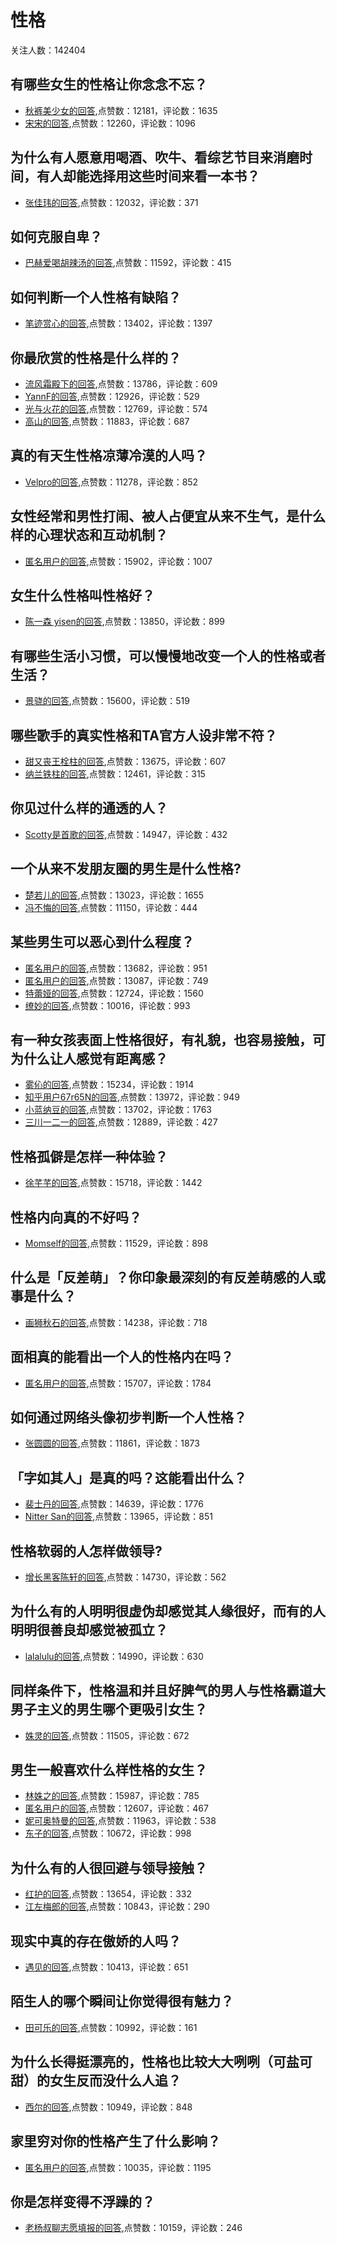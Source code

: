 #  性格 
关注人数：142404
## 有哪些女生的性格让你念念不忘？
- [秋裤美少女的回答](https://www.zhihu.com/question/317800114/answer/886783095),点赞数：12181，评论数：1635
- [宋宋的回答](https://www.zhihu.com/question/317800114/answer/1631109785),点赞数：12260，评论数：1096
## 为什么有人愿意用喝酒、吹牛、看综艺节目来消磨时间，有人却能选择用这些时间来看一本书？
- [张佳玮的回答](https://www.zhihu.com/question/28523831/answer/42120016),点赞数：12032，评论数：371
## 如何克服自卑？
- [巴赫爱喝胡辣汤的回答](https://www.zhihu.com/question/20694013/answer/210996023),点赞数：11592，评论数：415
## 如何判断一个人性格有缺陷？
- [笔迹赏心的回答](https://www.zhihu.com/question/28773297/answer/1866353696),点赞数：13402，评论数：1397
## 你最欣赏的性格是什么样的？
- [流风霜殿下的回答](https://www.zhihu.com/question/268163243/answer/522236240),点赞数：13786，评论数：609
- [YannF的回答](https://www.zhihu.com/question/268163243/answer/973257394),点赞数：12926，评论数：529
- [光与火花的回答](https://www.zhihu.com/question/268163243/answer/522246488),点赞数：12769，评论数：574
- [高山的回答](https://www.zhihu.com/question/268163243/answer/1331134968),点赞数：11883，评论数：687
## 真的有天生性格凉薄冷漠的人吗？
- [Velpro的回答](https://www.zhihu.com/question/57917472/answer/682789752),点赞数：11278，评论数：852
## 女性经常和男性打闹、被人占便宜从来不生气，是什么样的心理状态和互动机制？
- [匿名用户的回答](https://www.zhihu.com/question/26969807/answer/40229497),点赞数：15902，评论数：1007
## 女生什么性格叫性格好？
- [陈一森 yisen的回答](https://www.zhihu.com/question/427337249/answer/1892330095),点赞数：13850，评论数：899
## 有哪些生活小习惯，可以慢慢地改变一个人的性格或者生活？
- [景骁的回答](https://www.zhihu.com/question/270440199/answer/354663887),点赞数：15600，评论数：519
## 哪些歌手的真实性格和TA官方人设非常不符？
- [甜又丧王栓柱的回答](https://www.zhihu.com/question/49129840/answer/114572824),点赞数：13675，评论数：607
- [纳兰铁柱的回答](https://www.zhihu.com/question/49129840/answer/114814152),点赞数：12461，评论数：315
## 你见过什么样的通透的人？
- [Scotty是首歌的回答](https://www.zhihu.com/question/321888782/answer/1617704605),点赞数：14947，评论数：432
## 一个从来不发朋友圈的男生是什么性格?
- [楚若儿的回答](https://www.zhihu.com/question/310979375/answer/1239990376),点赞数：13023，评论数：1655
- [冯不悔的回答](https://www.zhihu.com/question/310979375/answer/1234611636),点赞数：11150，评论数：444
## 某些男生可以恶心到什么程度？
- [匿名用户的回答](https://www.zhihu.com/question/267601947/answer/823285452),点赞数：13682，评论数：951
- [匿名用户的回答](https://www.zhihu.com/question/267601947/answer/1355071525),点赞数：13087，评论数：749
- [特蕾娅的回答](https://www.zhihu.com/question/267601947/answer/636952906),点赞数：12724，评论数：1560
- [缭妙的回答](https://www.zhihu.com/question/267601947/answer/868492548),点赞数：10016，评论数：993
## 有一种女孩表面上性格很好，有礼貌，也容易接触，可为什么让人感觉有距离感？
- [雾伈的回答](https://www.zhihu.com/question/269874492/answer/354506861),点赞数：15234，评论数：1914
- [知乎用户67r65N的回答](https://www.zhihu.com/question/269874492/answer/353626617),点赞数：13972，评论数：949
- [小蓝纳豆的回答](https://www.zhihu.com/question/269874492/answer/354092632),点赞数：13702，评论数：1763
- [三川一二一的回答](https://www.zhihu.com/question/269874492/answer/352192950),点赞数：12889，评论数：427
## 性格孤僻是怎样一种体验？
- [徐芊芊的回答](https://www.zhihu.com/question/53026052/answer/637394037),点赞数：15718，评论数：1442
## 性格内向真的不好吗？
- [Momself的回答](https://www.zhihu.com/question/20551945/answer/253765693),点赞数：11529，评论数：898
## 什么是「反差萌」？你印象最深刻的有反差萌感的人或事是什么？
- [画狮秋石的回答](https://www.zhihu.com/question/34395388/answer/78199263),点赞数：14238，评论数：718
## 面相真的能看出一个人的性格内在吗？
- [匿名用户的回答](https://www.zhihu.com/question/65485015/answer/849789823),点赞数：15707，评论数：1784
## 如何通过网络头像初步判断一个人性格？
- [张圆圆的回答](https://www.zhihu.com/question/21384754/answer/130964120),点赞数：11861，评论数：1873
## 「字如其人」是真的吗？这能看出什么？
- [裴士丹的回答](https://www.zhihu.com/question/30734817/answer/66275998),点赞数：14639，评论数：1776
- [Nitter San的回答](https://www.zhihu.com/question/30734817/answer/49498357),点赞数：13965，评论数：851
## 性格软弱的人怎样做领导?
- [增长黑客陈轩的回答](https://www.zhihu.com/question/382790054/answer/1119571685),点赞数：14730，评论数：562
## 为什么有的人明明很虚伪却感觉其人缘很好，而有的人明明很善良却感觉被孤立？
- [lalalulu的回答](https://www.zhihu.com/question/40092699/answer/-2081218847),点赞数：14990，评论数：630
## 同样条件下，性格温和并且好脾气的男人与性格霸道大男子主义的男生哪个更吸引女生？
- [姝灵的回答](https://www.zhihu.com/question/23625108/answer/120056146),点赞数：11505，评论数：672
## 男生一般喜欢什么样性格的女生？
- [林姝之的回答](https://www.zhihu.com/question/300404826/answer/535054741),点赞数：15987，评论数：785
- [匿名用户的回答](https://www.zhihu.com/question/300404826/answer/707439922),点赞数：12607，评论数：467
- [妮可奥特曼的回答](https://www.zhihu.com/question/300404826/answer/540993246),点赞数：11963，评论数：538
- [东子的回答](https://www.zhihu.com/question/300404826/answer/535228984),点赞数：10672，评论数：998
## 为什么有的人很回避与领导接触？
- [红护的回答](https://www.zhihu.com/question/427148747/answer/1607530563),点赞数：13654，评论数：332
- [江左梅郎的回答](https://www.zhihu.com/question/427148747/answer/1608548370),点赞数：10843，评论数：290
## 现实中真的存在傲娇的人吗？
- [遇见的回答](https://www.zhihu.com/question/268436368/answer/389235177),点赞数：10413，评论数：651
## 陌生人的哪个瞬间让你觉得很有魅力？
- [田可乐的回答](https://www.zhihu.com/question/304841643/answer/546665819),点赞数：10992，评论数：161
## 为什么长得挺漂亮的，性格也比较大大咧咧（可盐可甜）的女生反而没什么人追？
- [西尔的回答](https://www.zhihu.com/question/310941051/answer/608605738),点赞数：10949，评论数：848
## 家里穷对你的性格产生了什么影响？
- [匿名用户的回答](https://www.zhihu.com/question/31065694/answer/78191835),点赞数：10035，评论数：1195
## 你是怎样变得不浮躁的？
- [老杨叔聊志愿填报的回答](https://www.zhihu.com/question/264122691/answer/1205470614),点赞数：10159，评论数：246
